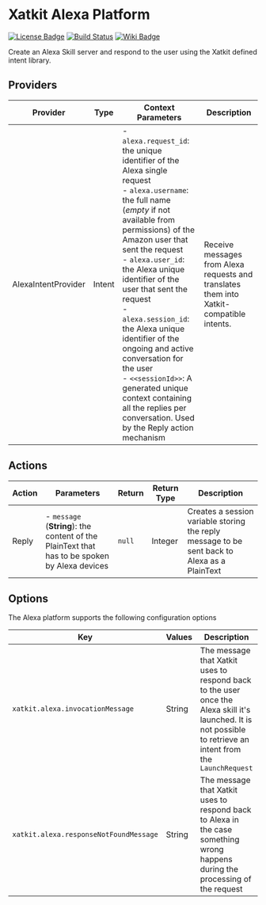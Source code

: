 Xatkit Alexa Platform
=====

[![License Badge](https://img.shields.io/badge/license-EPL%202.0-brightgreen.svg)](https://opensource.org/licenses/EPL-2.0)
[![Build Status](https://travis-ci.com/xatkit-bot-platform/xatkit-alexa-platform.svg?branch=master)](https://travis-ci.com/xatkit-bot-platform/xatkit-alexa-platform)
[![Wiki Badge](https://img.shields.io/badge/doc-wiki-blue)](https://github.com/xatkit-bot-platform/xatkit-releases/wiki/Xatkit-Alexa-Platform)

Create an Alexa Skill server and respond to the user using the Xatkit defined intent library.

## Providers

| Provider                   | Type  | Context Parameters | Description                                                  |
| -------------------------- | ----- | ------------------ | ------------------------------------------------------------ |
| AlexaIntentProvider | Intent | - `alexa.request_id`: the unique identifier of the Alexa single request<br/> - `alexa.username`: the full name (*empty* if not available from permissions) of the Amazon user that sent the request<br/> - `alexa.user_id`: the Alexa unique identifier of the user that sent the request<br/> - `alexa.session_id`: the Alexa unique identifier of the ongoing and active conversation for the user<br/> - `<<sessionId>>`: A generated unique context containing all the replies per conversation. Used by the Reply action mechanism| Receive messages from Alexa requests and translates them into Xatkit-compatible intents.|


## Actions

| Action  | Parameters | Return                                  | Return Type | Description                                     |
| ------- | ---------- | --------------------------------------- | ----------- | ----------------------------------------------- |
| Reply | - `message` (**String**): the content of the PlainText that has to be spoken by Alexa devices | `null` | Integer | Creates a session variable storing the reply message to be sent back to Alexa as a PlainText |

## Options

The Alexa platform supports the following configuration options

| Key                  | Values | Description                                                  | Constraint    |
| -------------------- | ------ | ------------------------------------------------------------ | ------------- |
| `xatkit.alexa.invocationMessage` | String | The message that Xatkit uses to respond back to the user once the Alexa skill it's launched. It is not possible to retrieve an intent from the `LaunchRequest`  | **Optional** |
| `xatkit.alexa.responseNotFoundMessage` | String | The message that Xatkit uses to respond back to Alexa in the case something wrong happens during the processing of the request  | **Optional** |
